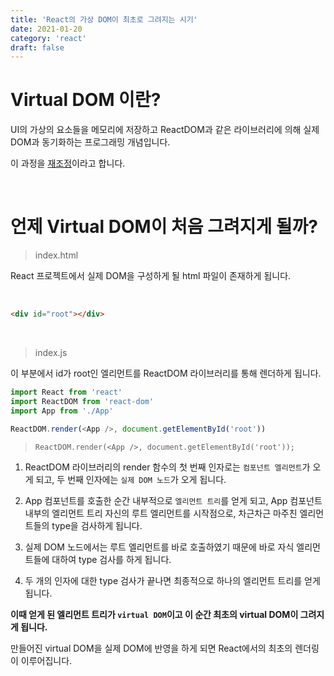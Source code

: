 ```yaml
---
title: 'React의 가상 DOM이 최초로 그려지는 시기'
date: 2021-01-20
category: 'react'
draft: false
---
```


# Virtual DOM 이란?

UI의 가상의 요소들을 메모리에 저장하고 ReactDOM과 같은 라이브러리에 의해 실제 DOM과 동기화하는 프로그래밍 개념입니다.

이 과정을 [재조정](https://ko.reactjs.org/docs/reconciliation.html#gatsby-focus-wrapper)이라고 합니다.

<br>

# 언제 Virtual DOM이 처음 그려지게 될까?

> index.html

React 프로젝트에서 실제 DOM을 구성하게 될 html 파일이 존재하게 됩니다.

<br>

```html
<div id="root"></div>
```

<br>

> index.js

이 부분에서 id가 root인 엘리먼트를 ReactDOM 라이브러리를 통해 렌더하게 됩니다.

```js
import React from 'react'
import ReactDOM from 'react-dom'
import App from './App'

ReactDOM.render(<App />, document.getElementById('root'))
```

> `ReactDOM.render(<App />, document.getElementById('root'));`

1. ReactDOM 라이브러리의 render 함수의 첫 번째 인자로는 `컴포넌트 엘리먼트`가 오게 되고, 두 번째 인자에는 `실제 DOM 노드`가 오게 됩니다.

2. App 컴포넌트를 호출한 순간 내부적으로 `엘리먼트 트리`를 얻게 되고, App 컴포넌트 내부의 엘리먼트 트리 자신의 루트 엘리먼트를 시작점으로, 차근차근 마주친 엘리먼트들의 type을 검사하게 됩니다.

3. 실제 DOM 노드에서는 루트 엘리먼트를 바로 호출하였기 때문에 바로 자식 엘리먼트들에 대하여 type 검사를 하게 됩니다.

4. 두 개의 인자에 대한 type 검사가 끝나면 최종적으로 하나의 엘리먼트 트리를 얻게 됩니다.

**이때 얻게 된 엘리먼트 트리가 `virtual DOM`이고 이 순간 최초의 virtual DOM이 그려지게 됩니다.**

만들어진 virtual DOM을 실제 DOM에 반영을 하게 되면 React에서의 최초의 렌더링이 이루어집니다.
